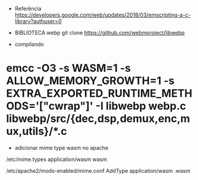 - Referência
https://developers.google.com/web/updates/2018/03/emscripting-a-c-library?authuser=0

- BIBLIOTECA webp
git clone https://github.com/webmproject/libwebp

- compilando

# emcc -O3 -s WASM=1 -s ALLOW_MEMORY_GROWTH=1 -s EXTRA_EXPORTED_RUNTIME_METHODS='["cwrap"]' -I libwebp webp.c libwebp/src/{dec,dsp,demux,enc,mux,utils}/*.c

- adicionar mime type wasm no apache

/etc/mime.types
application/wasm wasm


/etc/apache2/mods-enabled/mime.conf
AddType application/wasm .wasm